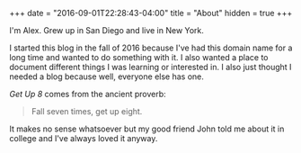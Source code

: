 +++
date = "2016-09-01T22:28:43-04:00"
title = "About"
hidden = true
+++

I'm Alex.  Grew up in San Diego and live in New York.

I started this blog in the fall of 2016 because I've had this domain name for
a long time and wanted to do something with it.  I also wanted a place to
document different things I was learning or interested in.  I also just thought
I needed a blog because well, everyone else has one.

*Get Up 8* comes from the ancient proverb:

> Fall seven times, get up eight.

It makes no sense whatsoever but my good friend John told me about it in
college and I've always loved it anyway.